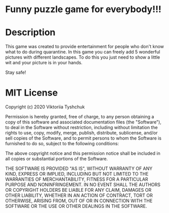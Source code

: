 # Funny puzzle game for everybody!!!


# Description
This game was created to provide entertainment for people who don't know what to do during quarantine. In this game you can freely add 5 wonderful pictures with different landscapes. To do this you just need to show a little wit and your picture is in your hands.

Stay safe!

# MIT License
Copyright (c) 2020 Viktoriia Tyshchuk

Permission is hereby granted, free of charge, to any person obtaining a copy of this software and associated documentation files (the "Software"), to deal in the Software without restriction, including without limitation the rights to use, copy, modify, merge, publish, distribute, sublicense, and/or sell copies of the Software, and to permit persons to whom the Software is furnished to do so, subject to the following conditions:

The above copyright notice and this permission notice shall be included in all copies or substantial portions of the Software.

THE SOFTWARE IS PROVIDED "AS IS", WITHOUT WARRANTY OF ANY KIND, EXPRESS OR IMPLIED, INCLUDING BUT NOT LIMITED TO THE WARRANTIES OF MERCHANTABILITY, FITNESS FOR A PARTICULAR PURPOSE AND NONINFRINGEMENT. IN NO EVENT SHALL THE AUTHORS OR COPYRIGHT HOLDERS BE LIABLE FOR ANY CLAIM, DAMAGES OR OTHER LIABILITY, WHETHER IN AN ACTION OF CONTRACT, TORT OR OTHERWISE, ARISING FROM, OUT OF OR IN CONNECTION WITH THE SOFTWARE OR THE USE OR OTHER DEALINGS IN THE SOFTWARE.
